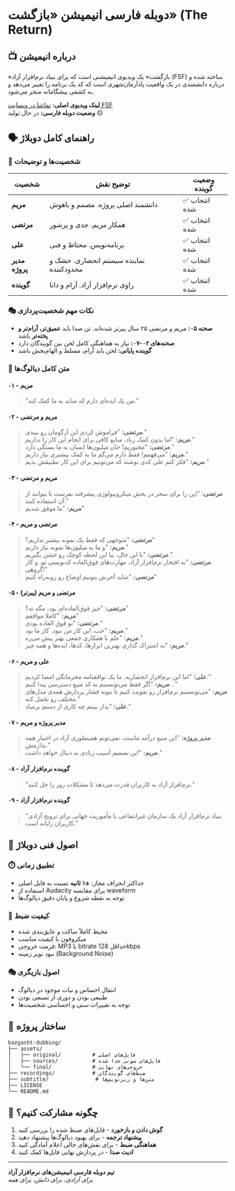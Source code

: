 # دوبله فارسی انیمیشن «بازگشت» (The Return)

## 📺 درباره انیمیشن

«بازگشت» یک ویدیوی انیمیشنی است که برای بنیاد نرم‌افزار آزاد (FSF) ساخته شده و درباره دانشمندی در یک واقعیت پادآرمان‌شهری است که کد یک برنامه را تغییر می‌دهد و به کشفی پیشگامانه منجر می‌شود.

**لینک ویدیوی اصلی:** [تماشا در وبسایت FSF](https://www.fsf.org/blogs/community/watch-and-share-rewind-to-help-explain-free-software)  
**وضعیت دوبله فارسی:** در حال تولید 🟡

## 🗣️ راهنمای کامل دوبلاژ

### 👥 شخصیت‌ها و توضیحات

| شخصیت | توضیح نقش | وضعیت گوینده |
|-------|-----------|--------------|
| **مریم** | دانشمند اصلی پروژه. مصمم و باهوش | ✅ انتخاب شده |
| **مرتضی** | همکار مریم. جدی و پرشور | ✅ انتخاب شده |
| **علی** | برنامه‌نویس. محتاط و فنی | ✅ انتخاب شده |
| **مدیر پروژه** | نماینده سیستم انحصاری. خشک و محدودکننده | ✅ انتخاب شده |
| **گوینده** | راوی نرم‌افزار آزاد. آرام و دانا | ✅ انتخاب شده |

### 🎭 نکات مهم شخصیت‌پردازی

- **صحنه ۰۵:** مریم و مرتضی ۲۵ سال پیرتر شده‌اند. تن صدا باید **عمیق‌تر، آرام‌تر و پخته‌تر** باشد
- **صحنه‌های ۰۲-۰۷:** نیاز به هماهنگی کامل لحن بین گویندگان دارد
- **گوینده پایانی:** لحن باید آرام، مسلط و الهام‌بخش باشد

### 📜 متن کامل دیالوگ‌ها

#### ۰۱ - مریم
> "من یک ایده‌ای دارم که شاید به ما کمک کنه."

#### ۰۲ - مریم و مرتضی
> **مرتضی:** "فراموش کردی این آرگومان رو ببندی."  
> **مریم:** "اما بدون کمک زیاد، منابع کافی برای انجام این کار را نداریم."  
> **مرتضی:** "مجبوریم! جان میلیون‌ها انسان به ما بستگی دارد."  
> **مریم:** "می‌فهمم! فقط دارم می‌گم ما به کمک بیشتری نیاز داریم."  
> **مریم:** "فکر کنم علی کدی نوشته که می‌تونیم برای این کار تطبیقش بدیم."

#### ۰۳ - مریم و مرتضی
> **مرتضی:** "این را برای سحر در بخش میکروبیولوژی پیشرفته بفرست تا بتوانند از آن استفاده کنند."  
> **مریم:** "ما موفق شدیم"

#### ۰۴ - مرتضی و مریم
> **مرتضی:** "متوجهی که فقط یک نمونه بیشتر نداریم؟"  
> **مریم:** "و ما به میلیون‌ها نمونه نیاز داریم."  
> **مرتضی:** "با این حال، بیا این لحظه کوچک رو جشن بگیریم."  
> **مرتضی:** "به افتخار نرم‌افزار آزاد، مهارت‌های فوق‌العاده کدنویسی تو، و کار گروهی!"  
> **مرتضی:** "شاید آخرش بتونیم اوضاع رو روبه‌راه کنیم"

#### ۰۵ - مرتضی و مریم (پیرتر)
> **مرتضی:** "چیز فوق‌العاده‌ای بود، مگه نه؟"  
> **مریم:** "کاملا موافقم"  
> **مرتضی:** "تو فوق العاده بودی."  
> **مریم:** "خب، این کار من نبود. کار ما بود."  
> **مریم:** "علم با همکاری جمعی بهتر پیش می‌ره."  
> **مریم:** "به اشتراک گذاری بهترین ابزارها، کدها، ایده‌ها و همه چیز."

#### ۰۶ - علی و مریم
> **علی:** "اما این نرم‌افزار انحصاریه. ما یک توافقنامه محرمانگی امضا کردیم."  
> **مریم:** "اگر فقط می‌تونستیم به کد منبع دسترسی پیدا کنیم..."  
> **مریم:** "می‌تونستیم نرم‌افزار رو تقویت کنیم تا بتونه فشار پردازش همه‌ی مدل‌های مختلف رو تحمل کنه."  
> **علی:** "بذار ببینم چه کاری از دستم برمیاد."

#### ۰۷ - مدیر پروژه و مریم
> **مدیر پروژه:** "این منبع درآمد ماست. نمی‌تونم همینطوری آزاد در اختیار همه بذارمش."  
> **مریم:** "این تصمیم آسیب زیادی به دنبال خواهد داشت."

#### ۰۸ - گوینده نرم‌افزار آزاد
> "نرم‌افزار آزاد به کاربران قدرت می‌دهد تا مشکلات روز را حل کنند."

#### ۰۹ - گوینده نرم‌افزار آزاد
> "بنیاد نرم‌افزار آزاد یک سازمان غیرانتفاعی با مأموریت جهانی برای ترویج آزادی کاربران رایانه است."

## 🎯 اصول فنی دوبلاژ

### ⏱️ تطبیق زمانی
- حداکثر انحراف مجاز: **±۱ ثانیه** نسبت به فایل اصلی
- استفاده از Audacity برای مقایسه waveform
- توجه به نقطه شروع و پایان دقیق دیالوگ‌ها

### 🎤 کیفیت ضبط
- محیط کاملاً ساکت و عایق‌بندی شده
- میکروفون با کیفیت مناسب
- فرمت خروجی: MP3 با bitrate حداقل 128kbps
- نبود نویز زمینه (Background Noise)

### 🎭 اصول بازیگری
- انتقال احساس و نیات موجود در دیالوگ
- طبیعی بودن و دوری از تصنعی بودن
- توجه به تغییرات سنی و احساسی شخصیت‌ها

## 📁 ساختار پروژه

```
bazgasht-dubbing/
├── assets/
│   ├── original/          # فایل‌های اصلی
│   ├── sources/           # فایل‌های صوتی جدا شده
│   └── final/             # خروجی‌های نهایی
├── recordings/            # ضبط‌های گویندگان
├── subtitle/               # متن‌ها و زیرنویس‌ها
├── LICENSE
└── README.md
```

## 🤝 چگونه مشارکت کنیم؟

1. **گوش دادن و بازخورد** - فایل‌های ضبط شده را بررسی کنید
2. **پیشنهاد ترجمه** - برای بهبود دیالوگ‌ها پیشنهاد دهید
3. **هماهنگی ضبط** - برای نقش‌های خالی اعلام آمادگی کنید
4. **ادیت صدا** - در پردازش نهایی فایل‌ها کمک کنید

---

**تیم دوبله فارسی انیمیشن‌های نرم‌افزار آزاد**  
*برای آزادی، برای دانش، برای همه*
```